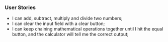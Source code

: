 ### User Stories
- I can add, subtract, multiply and divide two numbers;
- I can clear the input field with a clear button;
- I can keep chaining mathematical operations together until I hit the equal button, and the calculator will tell me the correct output;
